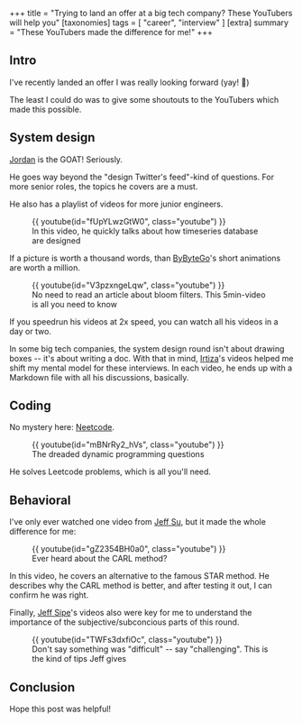 +++
title = "Trying to land an offer at a big tech company? These YouTubers will help you"
[taxonomies]
tags = [ "career", "interview" ]
[extra]
summary = "These YouTubers made the difference for me!"
+++

## Intro

I've recently landed an offer I was really looking forward (yay! 🎉)

The least I could do was to give some shoutouts to the YouTubers which made this possible.

## System design

[Jordan](https://www.youtube.com/@jordanhasnolife5163/featured) is the GOAT! Seriously.

He goes way beyond the "design Twitter's feed"-kind of questions. For more senior roles, the topics he covers are a must.

He also has a playlist of videos for more junior engineers.

<figure>
    {{ youtube(id="fUpYLwzGtW0", class="youtube") }}
    <figcaption>In this video, he quickly talks about how timeseries database are designed</figcaption>
</figure>

If a picture is worth a thousand words, than [ByByteGo](https://www.youtube.com/@ByteByteGo)'s short animations are worth a million.

<figure>
    {{ youtube(id="V3pzxngeLqw", class="youtube") }}
    <figcaption>No need to read an article about bloom filters. This 5min-video is all you need to know</figcaption>
</figure>

If you speedrun his videos at 2x speed, you can watch all his videos in a day or two.

In some big tech companies, the system design round isn't about drawing boxes -- it's about writing a doc. With that in mind, [Irtiza](https://www.youtube.com/@irtizahafiz)'s videos helped me shift my mental model for these interviews. In each video, he ends up with a Markdown file with all his discussions, basically.

## Coding

No mystery here: [Neetcode](https://www.youtube.com/@NeetCode).

<figure>
    {{ youtube(id="mBNrRy2_hVs", class="youtube") }}
    <figcaption>The dreaded dynamic programming questions</figcaption>
</figure>

He solves Leetcode problems, which is all you'll need.

## Behavioral

I've only ever watched one video from [Jeff Su](https://www.youtube.com/@JeffSu), but it made the whole difference for me:

<figure>
    {{ youtube(id="gZ2354BH0a0", class="youtube") }}
    <figcaption>Ever heard about the CARL method?</figcaption>
</figure>

In this video, he covers an alternative to the famous STAR method. He describes why the CARL method is better, and after testing it out, I can confirm he was right.

Finally, [Jeff Sipe](https://www.youtube.com/@jeffhsipepi/videos)'s videos also were key for me to understand the importance of the subjective/subconcious parts of this round.

<figure>
    {{ youtube(id="TWFs3dxfiOc", class="youtube") }}
    <figcaption>Don't say something was "difficult" -- say "challenging". This is the kind of tips Jeff gives</figcaption>
</figure>

## Conclusion

Hope this post was helpful!
